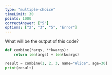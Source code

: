 ```yaml
---
type: "multiple-choice"
timeLimit: 30
points: 1000
correctAnswer: ["5"]
options: ["2", "3", "5", "Error"]
---
```


What will be the output of this code?

```python
def combine(*args, **kwargs):
    return len(args) + len(kwargs)

result = combine(1, 2, 3, name="Alice", age=30)
print(result)
```
